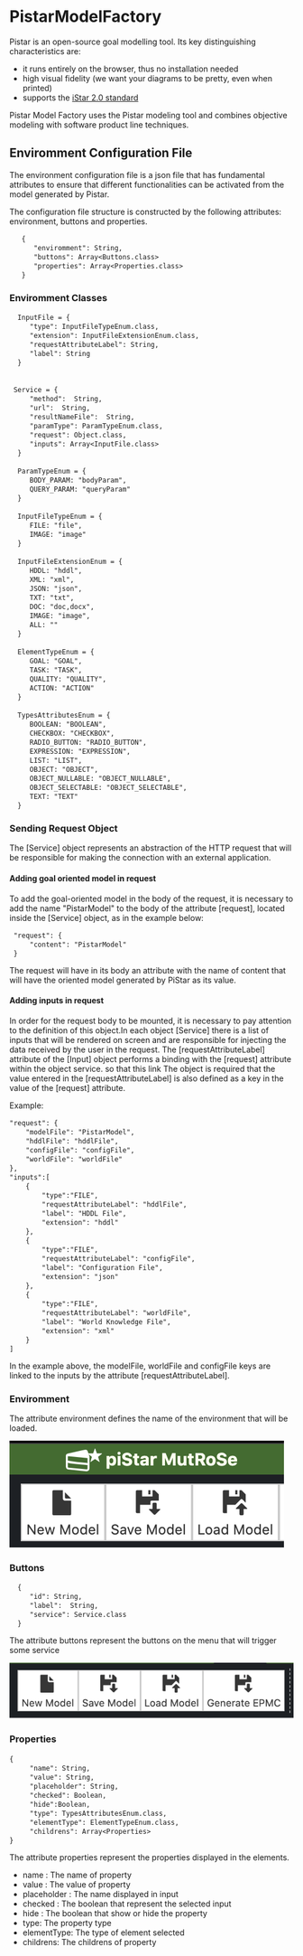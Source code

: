 # PistarModelFactory 


 Pistar is an open-source goal modelling tool. Its key distinguishing characteristics are:
  - it runs entirely on the browser, thus no installation needed
  - high visual fidelity (we want your diagrams to be pretty, even when printed)
  - supports the [iStar 2.0 standard](https://sites.google.com/site/istarlanguage/)


Pistar Model Factory uses the Pistar modeling tool and combines objective modeling with software product line techniques.

## Enviromment Configuration File

The environment configuration file is a json file that has fundamental attributes to ensure that different functionalities can be activated from the model generated by Pistar.

The configuration file structure is constructed by the following attributes: environment, buttons and properties.

       {
          "enviromment": String,
          "buttons": Array<Buttons.class>
          "properties": Array<Properties.class>
       }
 
### Enviromment Classes
 
 
      InputFile = {
         "type": InputFileTypeEnum.class,
         "extension": InputFileExtensionEnum.class,
         "requestAttributeLabel": String,
         "label": String
      }
 
 
     Service = {
         "method":  String,
         "url":  String,
         "resultNameFile":  String,
         "paramType": ParamTypeEnum.class,
         "request": Object.class,
         "inputs": Array<InputFile.class>
      }
 
      ParamTypeEnum = {
         BODY_PARAM: "bodyParam",
         QUERY_PARAM: "queryParam"
      }
 
      InputFileTypeEnum = {
         FILE: "file",
         IMAGE: "image"
      }
 
      InputFileExtensionEnum = {
         HDDL: "hddl",
         XML: "xml",
         JSON: "json",
         TXT: "txt",
         DOC: "doc,docx",
         IMAGE: "image",
         ALL: ""
      }
      
      ElementTypeEnum = {
         GOAL: "GOAL",
         TASK: "TASK",
         QUALITY: "QUALITY",
         ACTION: "ACTION"
      }

      TypesAttributesEnum = {
         BOOLEAN: "BOOLEAN",
         CHECKBOX: "CHECKBOX",
         RADIO_BUTTON: "RADIO_BUTTON",
         EXPRESSION: "EXPRESSION",
         LIST: "LIST",
         OBJECT: "OBJECT",
         OBJECT_NULLABLE: "OBJECT_NULLABLE",
         OBJECT_SELECTABLE: "OBJECT_SELECTABLE",
         TEXT: "TEXT"
      }

### Sending Request Object

The [Service] object represents an abstraction of the HTTP request that will be responsible for making the connection with an external application.

#### Adding goal oriented model in request

To add the goal-oriented model in the body of the request, it is necessary to add the name "PistarModel" to the body of the attribute
[request], located inside the [Service] object, as in the example below:

     "request": {
         "content": "PistarModel"
     }

The request will have in its body an attribute with the name of content that will have the oriented model generated by PiStar as its value.

#### Adding inputs in request

In order for the request body to be mounted, it is necessary to pay attention to the definition of this object.In each object [Service]
there is a list of inputs that will be rendered on screen and are responsible for injecting the data received by the user in the request.
The [requestAttributeLabel] attribute of the [Input] object performs a binding with the [request] attribute within the object service. so that this link
The object is required that the value entered in the [requestAttributeLabel] is also defined as a key in the value of the [request] attribute.

Example:


    "request": {
        "modelFile": "PistarModel",
        "hddlFile": "hddlFile",
        "configFile": "configFile",
        "worldFile": "worldFile"            
    },
    "inputs":[
        {
            "type":"FILE",
            "requestAttributeLabel": "hddlFile",
            "label": "HDDL File",
            "extension": "hddl"
        },
        {
            "type":"FILE",
            "requestAttributeLabel": "configFile",
            "label": "Configuration File",
            "extension": "json"
        },
        {
            "type":"FILE",
            "requestAttributeLabel": "worldFile",
            "label": "World Knowledge File",
            "extension": "xml"
        }
    ]

In the example above, the modelFile, worldFile and configFile keys are linked to the inputs by the attribute [requestAttributeLabel].

### Enviromment

The attribute environment defines the name of the environment that will be loaded.

![envName](docs/images/envName.png)

### Buttons
 
      {
         "id": String,
         "label":  String,
         "service": Service.class
      }


The attribute buttons represent the buttons on the menu that will trigger some service
 
![envButtons](docs/images/envButtons.png)
 
### Properties

    {
         "name": String,
         "value": String,
         "placeholder": String,
         "checked": Boolean,
         "hide":Boolean,
         "type": TypesAttributesEnum.class,
         "elementType": ElementTypeEnum.class,
         "childrens": Array<Properties>
    }
 
 
The attribute properties represent the properties displayed in the elements. 
 - name : The name of property
 - value : The value of property
 - placeholder : The name displayed in input 
 - checked : The boolean that represent the selected input
 - hide : The boolean that show or hide the property
 - type: The property type
 - elementType: The type of element selected
 - childrens: The childrens of property
 
<!-- ![envButtons](docs/images/envProperties.png) -->
